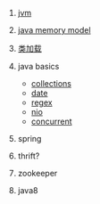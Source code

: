 1. [jvm](https://github.com/mvpanda/projects/blob/master/java/jvm.md)
2. [java memory model](https://github.com/mvpanda/projects/blob/master/java/jmm.md)
3. [类加载](https://github.com/mvpanda/projects/blob/master/java/class-loading.md)
4. java basics
    * [collections](https://github.com/mvpanda/projects/blob/master/java/collections.md)
    * [date](https://github.com/mvpanda/projects/blob/master/java/date.md)
    * [regex](https://github.com/mvpanda/projects/blob/master/java/regex.md)
    * [nio](https://github.com/mvpanda/projects/blob/master/java/nio.md)
    * [concurrent](https://github.com/mvpanda/projects/blob/master/java/concurrent.md)
 
 5. spring
 6. thrift?
 7. zookeeper
 8. java8
